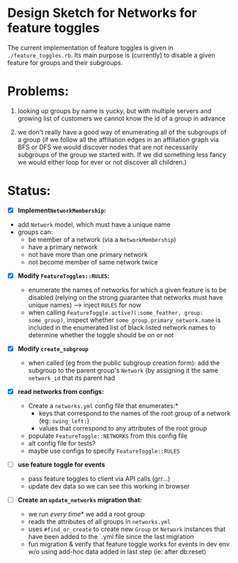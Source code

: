 # Design Sketch for Networks for feature toggles

The current implementation of feature toggles is given in `./feature_toggles.rb`. Its main purpose is (currently) to disable a given feature for groups and their subgroups.

# Problems:

1. looking up groups by name is yucky, but with multiple servers and growing list of customers we cannot know the id of a group in advance

2. we don't really have a good way of enumerating all of the subgroups of a group (if we follow all the affiliation edges in an affiliation graph via BFS or DFS we would discover nodes that are not necessarily subgroups of the group we started with. If we did something less fancy we would either loop for ever or not discover all children.)


# Status:

* [x] **Implement`NetworkMembership`:**
* add `Network` model, which  must have a unique name
* groups can:
  * be member of a network (via a `NetworkMembership`)
  * have a primary network
  * not have more than one primary network
  * not become member of same network twice

* [x] **Modify `FeatureToggles::RULES`:**
  * enumerate the names of networks for which a given feature is to be disabled (relying on the strong guarantee that networks must have unique names) --> inject `RULES` for now
  * when calling `FeatureToggle.active?(:some_feather, group: some_group)`, inspect whether `some_group.primary_network.name` is included in the enumerated list of black listed network names to determine whether the toggle should be on or not

* [x] **Modify `create_subgroup`**
  * when called (eg from the public subgroup creation form): add the subgroup to the parent group's `Network` (by assigning it the same `network_id` that its parent had

* [x] **read networks from configs:**
  * Create a `networks.yml` config file that enumerates:*
    * keys that correspond to the names of the root group of a network (eg: `swing_left:`)
    * values that correspond to any attributes of the root group
  * populate `FeatureToggle::NETWORKS` from this config file
  * alt config file for tests?
  * maybe use configs to specify `FeatureToggle::RULES`

* [ ] **use feature toggle for events**
  * pass feature toggles to client via API calls (grr...)
  * update dev data so we can see this working in browser

* [ ] **Create an `update_networks` migration that:**
  * we run *every time** we add a root group
  * reads the attributes of all groups in `networks.yml`
  * uses `#find_or_create` to create new `Group` or `Network` instances that have been added to the `.yml file since the last migration
  * fun migration & verify that feature toggle works for events in dev env w/o using add-hoc data added in last step (ie: after db:reset)
